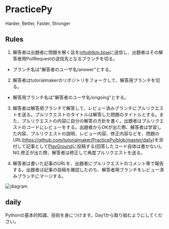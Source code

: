 # PracticePy

Harder, Better, Faster, Stronger

## Rules

1. 解答者は出題者に問題を解く旨を<A href="mailto:info@tkm.blue">info@tkm.blue</a>に送信し、出題者はその解答者用PullRequestの送信先となるブランチを切る。
  - ブランチ名は"解答者のユーザ名/answer"とする。

2. 解答者はtutorialmakerのリポジトリをフォークして、解答用ブランチを切る。
  - 解答用ブランチ名は"解答者のユーザ名/ongoing"とする。

3. 解答者は解答用ブランチで解答して、レビュー済みブランチにプルリクエストを送る。プルリクエストのタイトルは解答した問題のタイトルとする。また、プルリクエストの内容に自分の解答の方針を書く。出題者はプルリクエストのコードにレビューをする。出題者からOKが出た際、解答者は学習した内容、プルリクエストの説明、レビュー内容、修正内容などを、問題のURL(https://github.com/tutorialmaker/PracticePy/blob/master/daily)を添付して記事として[PlayGround](https://playground-i.com/articles/new/)に投稿する(回答したコード自体は書かない)。NG,修正が出た際、解答者は修正して再度プルリクエストを送る。

4. 解答者は書いた記事のURLを、出題者にプルリクエストのコメント等で報告する。出題者は記事の投稿を確認したのち、解答者用ブランチをレビュー済みブランチにマージする。

![diagram](https://github.com/tutorialmaker/PracticePy/blob/master/diagram.jpg)

## daily

Pythonの基本的知識、技術を身につけます。Day1から取り組むようにしてください。
